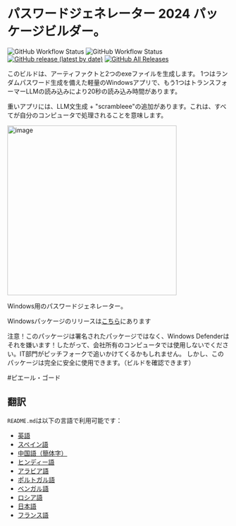 # パスワードジェネレーター 2024 パッケージビルダー。

![GitHub Workflow Status](https://github.com/PierreGode/PasswordGenerator/actions/workflows/exefile.yml/badge.svg) ![GitHub Workflow Status](https://github.com/PierreGode/PasswordGenerator/actions/workflows/bandit.yml/badge.svg) [![GitHub release (latest by date)](https://img.shields.io/github/v/release/PierreGode/PasswordGenerator)](https://github.com/PierreGode/PasswordGenerator/releases) [![GitHub All Releases](https://img.shields.io/github/downloads/PierreGode/PasswordGenerator/total)](https://github.com/PierreGode/PasswordGenerator/releases)

このビルドは、アーティファクトと2つのexeファイルを生成します。
1つはランダムパスワード生成を備えた軽量のWindowsアプリで、もう1つはトランスフォーマーLLMの読み込みにより20秒の読み込み時間があります。
<p>
重いアプリには、LLM文生成 + "scrambleee"の追加があります。これは、すべてが自分のコンピュータで処理されることを意味します。

<p>
  <img width="384" alt="image" src="https://github.com/PierreGode/PasswordGenerator/assets/8579922/20fa8633-7b94-44d5-98f5-461bfcfa12c1">

Windows用のパスワードジェネレーター。

Windowsパッケージのリリースは[こちら](https://github.com/PierreGode/PasswordGenerator/releases)にあります

<p>
注意！このパッケージは署名されたパッケージではなく、Windows Defenderはそれを嫌います！したがって、会社所有のコンピュータでは使用しないでください。IT部門がピッチフォークで追いかけてくるかもしれません。
しかし、このパッケージは完全に安全に使用できます。（ビルドを確認できます）
<p>
#ピエール・ゴード

## 翻訳

`README.md`は以下の言語で利用可能です：

- [英語](README_en.md)
- [スペイン語](README_es.md)
- [中国語（簡体字）](README_zh.md)
- [ヒンディー語](README_hi.md)
- [アラビア語](README_ar.md)
- [ポルトガル語](README_pt.md)
- [ベンガル語](README_bn.md)
- [ロシア語](README_ru.md)
- [日本語](README_ja.md)
- [フランス語](README_fr.md)
